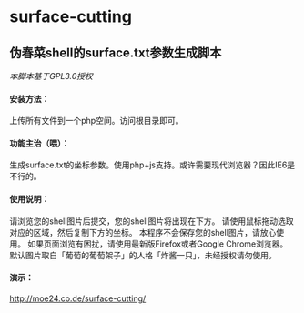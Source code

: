 # surface-cutting
## 伪春菜shell的surface.txt参数生成脚本

*本脚本基于GPL3.0授权*

#### 安装方法：
上传所有文件到一个php空间。访问根目录即可。
#### 功能主治（喂）：
生成surface.txt的坐标参数。使用php+js支持。或许需要现代浏览器？因此IE6是不行的。
#### 使用说明：
请浏览您的shell图片后提交，您的shell图片将出现在下方。
请使用鼠标拖动选取对应的区域，然后复制下方的坐标。
本程序不会保存您的shell图片，请放心使用。
如果页面浏览有困扰，请使用最新版Firefox或者Google Chrome浏览器。
默认图片取自「葡萄的葡萄架子」的人格「炸酱一只」，未经授权请勿使用。
#### 演示：
<http://moe24.co.de/surface-cutting/>